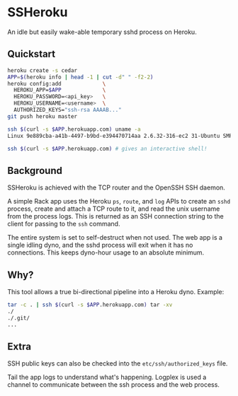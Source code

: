 SSHeroku
========

An idle but easily wake-able temporary sshd process on Heroku.

Quickstart
----------

```bash
heroku create -s cedar
APP=$(heroku info | head -1 | cut -d" " -f2-2)
heroku config:add             \
  HEROKU_APP=$APP             \
  HEROKU_PASSWORD=<api_key>   \
  HEROKU_USERNAME=<username>  \
  AUTHORIZED_KEYS="ssh-rsa AAAAB..."
git push heroku master

ssh $(curl -s $APP.herokuapp.com) uname -a
Linux 9e889cba-a41b-4497-b9bd-e394470714aa 2.6.32-316-ec2 31-Ubuntu SMP Wed May 18 14:10:36 UTC 2011 x86_64 GNU/Linux

ssh $(curl -s $APP.herokuapp.com) # gives an interactive shell!
```

Background
----------

SSHeroku is achieved with the TCP router and the OpenSSH SSH daemon.

A simple Rack app uses the Heroku `ps`, `route`, and `log` APIs to create an `sshd` process, create and attach a TCP route to it, and read the unix username from the process logs. This is returned as an SSH connection string to the client for passing to the `ssh` command.

The entire system is set to self-destruct when not used. The web app is a single idling dyno, and the sshd process will exit when it has no connections. This keeps dyno-hour usage to an absolute minimum.

Why?
----

This tool allows a true bi-directional pipeline into a Heroku dyno. Example:

```bash
tar -c . | ssh $(curl -s $APP.herokuapp.com) tar -xv
./
./.git/
...
```

Extra
-----
SSH public keys can also be checked into the `etc/ssh/authorized_keys` file.

Tail the app logs to understand what's happening. Logplex is used a channel to communicate between the ssh process and the web process.